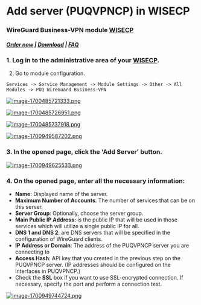 # Add server (PUQVPNCP) in WISECP

### WireGuard Business-VPN module **[WISECP](https://puqcloud.com/link.php?id=78)** 

##### [Order now](https://puqcloud.com/index.php?rp=/store/wisecp-module-wireguard-business-vpn) | [Download](https://download.puqcloud.com/WISECP/Product/PUQ_WISECP-WireGuard-Business-VPN/) | [FAQ](https://faq.puqcloud.com/)

### 1. Log in to the administrative area of your **[WISECP](https://puqcloud.com/link.php?id=78)**.
   
2. Go to module configuration.

```
Services -> Service Management -> Module Settings -> Other -> All Modules -> PUQ WireGuard Business-VPN
```

[![image-1700485721333.png](https://doc.puq.info/uploads/images/gallery/2023-11/scaled-1680-/image-1700485721333.png)](https://doc.puq.info/uploads/images/gallery/2023-11/image-1700485721333.png)

[![image-1700485726951.png](https://doc.puq.info/uploads/images/gallery/2023-11/scaled-1680-/image-1700485726951.png)](https://doc.puq.info/uploads/images/gallery/2023-11/image-1700485726951.png)

[![image-1700485737918.png](https://doc.puq.info/uploads/images/gallery/2023-11/scaled-1680-/image-1700485737918.png)](https://doc.puq.info/uploads/images/gallery/2023-11/image-1700485737918.png)

[![image-1700949587202.png](https://doc.puq.info/uploads/images/gallery/2023-11/scaled-1680-/image-1700949587202.png)](https://doc.puq.info/uploads/images/gallery/2023-11/image-1700949587202.png)

### 3. In the opened page, click the '**Add Server**' button.

[![image-1700949625533.png](https://doc.puq.info/uploads/images/gallery/2023-11/scaled-1680-/image-1700949625533.png)](https://doc.puq.info/uploads/images/gallery/2023-11/image-1700949625533.png)

### 4. On the opened page, enter all the necessary information:

- **Name**: Displayed name of the server.
- **Maximum Number of Accounts**: The number of services that can be on this server.
- **Server Group**: Optionally, choose the server group.
- **Main Public IP Address:** is the public IP that will be used in those services which will utilize a single public IP for all.
- **DNS 1 and DNS 2**: are DNS servers that will be specified in the configuration of WireGuard clients.
- **IP Address or Domain**: The address of the PUQVPNCP server you are connecting to
- **Access Hash**: API key that you created in the previous step on the PUQVPNCP server. (IP addresses should be configured on the interfaces in PUQVPNCP.)
- Check the **SSL** box if you want to use SSL-encrypted connection. If necessary, specify the port and perform a connection test.

[![image-1700949744724.png](https://doc.puq.info/uploads/images/gallery/2023-11/scaled-1680-/image-1700949744724.png)](https://doc.puq.info/uploads/images/gallery/2023-11/image-1700949744724.png)